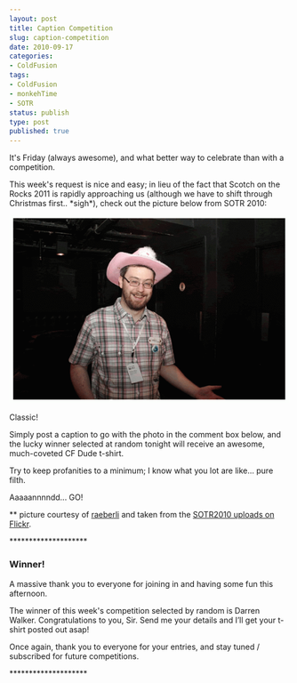 ```yaml
---
layout: post
title: Caption Competition
slug: caption-competition
date: 2010-09-17
categories:
- ColdFusion
tags:
- ColdFusion
- monkehTime
- SOTR
status: publish
type: post
published: true
---
```

<p>It's Friday (always awesome), and what better way to celebrate than with a competition.</p>
<p>This week's request is nice and easy; in lieu of the fact that Scotch on the Rocks 2011 is rapidly approaching us (although we have to shift through Christmas first.. *sigh*), check out the picture below from SOTR 2010:</p>
<p><img title="Scotch on the Rocks caption competition" src="/assets/uploads/2010/09/ScotchontheRocks_captionCompetition-e1284730301483.gif" alt="Scotch on the Rocks caption competition" /></p>
<p>Classic!</p>
<p>Simply post a caption to go with the photo in the comment box below, and the lucky winner selected at random tonight will receive an awesome, much-coveted CF Dude t-shirt.</p>
<p>Try to keep profanities to a minimum; I know what you lot are like... pure filth.</p>
<p>Aaaaannnndd... GO!</p>
<p>** picture courtesy of <span id="yui_3_1_0_1_1284730602527552"><a id="yui_3_1_0_1_1284730602527543" href="http://www.flickr.com/photos/50499630@N07/">raeberli</a> and taken from the <a title="View all photos on Flickr tagged SOTR2010 from Scotch on the Rocks" href="http://www.flickr.com/search/?q=sotr2010" target="_blank">SOTR2010 uploads on Flickr</a>.</span></p>
<p>********************</p>
<h3>Winner!</h3>
<p>A massive thank you to everyone for joining in and having some fun this afternoon.</p>
<p>The winner of this week's competition selected by random is Darren Walker. Congratulations to you, Sir. Send me your details and I’ll get your t-shirt posted out asap!</p>
<p>Once again, thank you to everyone for your entries, and stay tuned / subscribed for future competitions.</p>
<p>********************</p>
